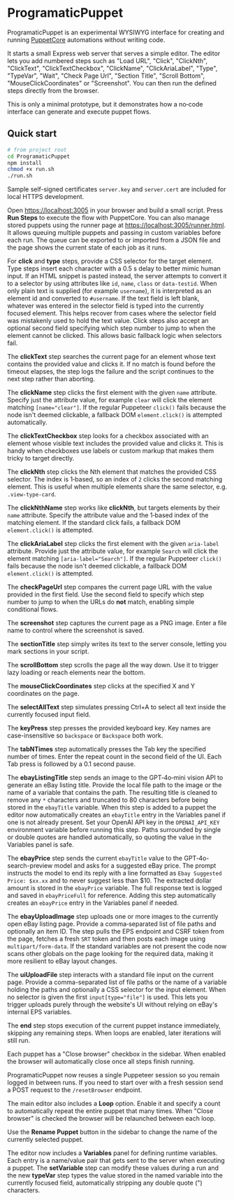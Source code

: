 # ProgramaticPuppet

ProgramaticPuppet is an experimental WYSIWYG interface for creating and running [PuppetCore](https://github.com/alfe-ai/PuppetCore) automations without writing code.

It starts a small Express web server that serves a simple editor.  The editor lets you add numbered steps such as "Load URL", "Click", "ClickNth", "ClickText", "ClickTextCheckbox", "ClickName", "ClickAriaLabel", "Type", "TypeVar", "Wait", "Check Page Url", "Section Title", "Scroll Bottom", "MouseClickCoordinates" or "Screenshot".  You can then run the defined steps directly from the browser.

This is only a minimal prototype, but it demonstrates how a no‑code interface can generate and execute puppet flows.

## Quick start

```bash
# from project root
cd ProgramaticPuppet
npm install
chmod +x run.sh
./run.sh
```

Sample self-signed certificates `server.key` and `server.cert` are included for
local HTTPS development.

Open [https://localhost:3005](https://localhost:3005) in your browser and build a small script.  Press **Run Steps** to execute the flow with PuppetCore.
You can also manage stored puppets using the runner page at
[https://localhost:3005/runner.html](https://localhost:3005/runner.html).
It allows queuing multiple puppets and passing in custom variables before each run.
The queue can be exported to or imported from a JSON file and the page shows the
current state of each job as it runs.

For **click** and **type** steps, provide a CSS selector for the target element.
Type steps insert each character with a 0.5 s delay to better mimic human input.
If an HTML snippet is pasted instead, the server attempts to convert it to a
selector by using attributes like `id`, `name`, `class` or `data-testid`. When only plain text
is supplied (for example `username`), it is interpreted as an element id and
converted to `#username`.
If the text field is left blank, whatever was entered in the selector field is
typed into the currently focused element. This helps recover from cases where
the selector field was mistakenly used to hold the text value.
Click steps also accept an optional second field specifying which step number to jump to when the element cannot be clicked. This allows basic fallback logic when selectors fail.

The **clickText** step searches the current page for an element whose text
contains the provided value and clicks it. If no match is found before the
timeout elapses, the step logs the failure and the script continues to the next
step rather than aborting.

The **clickName** step clicks the first element with the given `name`
attribute. Specify just the attribute value, for example `clear` will click the
element matching `[name="clear"]`. If the regular Puppeteer `click()` fails
because the node isn't deemed clickable, a fallback DOM `element.click()` is
attempted automatically.

The **clickTextCheckbox** step looks for a checkbox associated with an element
whose visible text includes the provided value and clicks it. This is handy when
checkboxes use labels or custom markup that makes them tricky to target
directly.

The **clickNth** step clicks the Nth element that matches the provided CSS
selector. The index is 1‑based, so an index of `2` clicks the second matching
element. This is useful when multiple elements share the same selector, e.g.
`.view-type-card`.

The **clickNthName** step works like **clickNth**, but targets elements by their
`name` attribute. Specify the attribute value and the 1‑based index of the
matching element. If the standard click fails, a fallback DOM `element.click()`
is attempted.

The **clickAriaLabel** step clicks the first element with the given `aria-label`
attribute. Provide just the attribute value, for example `Search` will click the
element matching `[aria-label="Search"]`. If the regular Puppeteer `click()`
fails because the node isn't deemed clickable, a fallback DOM `element.click()`
is attempted.

The **checkPageUrl** step compares the current page URL with the value provided
in the first field. Use the second field to specify which step number to jump
to when the URLs do **not** match, enabling simple conditional flows.

The **screenshot** step captures the current page as a PNG image. Enter a file
name to control where the screenshot is saved.

The **sectionTitle** step simply writes its text to the server console, letting you mark sections in your script.

The **scrollBottom** step scrolls the page all the way down. Use it to trigger
lazy loading or reach elements near the bottom.

The **mouseClickCoordinates** step clicks at the specified X and Y coordinates on the page.

The **selectAllText** step simulates pressing Ctrl+A to select all text inside the
currently focused input field.

The **keyPress** step presses the provided keyboard key. Key names are case-insensitive so `backspace` or `Backspace` both work.

  The **tabNTimes** step automatically presses the Tab key the specified number of
  times. Enter the repeat count in the second field of the UI. Each Tab press is
  followed by a 0.1 second pause.

The **ebayListingTitle** step sends an image to the GPT‑4o‑mini vision API to
generate an eBay listing title. Provide the local file path to the image or the
name of a variable that contains the path. The resulting title is cleaned to
remove any `*` characters and truncated to 80 characters before being stored in
the `ebayTitle` variable. When this step is added to a puppet the editor now
automatically creates an `ebayTitle` entry in the Variables panel if one is not
already present. Set your OpenAI API key in the `OPENAI_API_KEY` environment
variable before running this step. Paths surrounded by single or double quotes
are handled automatically, so quoting the value in the Variables panel is safe.

The **ebayPrice** step sends the current `ebayTitle` value to the GPT‑4o-search-preview
model and asks for a suggested eBay price. The prompt instructs the model to end
its reply with a line formatted as `Ebay Suggested Price: $xx.xx` and to never
suggest less than $10. The extracted dollar amount is stored in the `ebayPrice`
variable. The full response text is logged and saved in `ebayPriceFull` for
reference. Adding this step automatically creates an `ebayPrice` entry in the
Variables panel if needed.

The **ebayUploadImage** step uploads one or more images to the currently open eBay
listing page. Provide a comma‑separated list of file paths and optionally an item
ID. The step pulls the EPS endpoint and CSRF token from the page, fetches a fresh
`SRT` token and then posts each image using `multipart/form-data`. If the standard
variables are not present the code now scans other globals on the page looking for
the required data, making it more resilient to eBay layout changes.

The **uiUploadFile** step interacts with a standard file input on the current
page. Provide a comma-separated list of file paths or the name of a variable
holding the paths and optionally a CSS selector for the input element. When no
selector is given the first `input[type="file"]` is used. This lets you trigger
uploads purely through the website's UI without relying on eBay's internal EPS
variables.

The **end** step stops execution of the current puppet instance immediately,
skipping any remaining steps. When loops are enabled, later iterations will
still run.

Each puppet has a "Close browser" checkbox in the sidebar. When enabled the
browser will automatically close once all steps finish running.

ProgramaticPuppet now reuses a single Puppeteer session so you remain logged in
between runs. If you need to start over with a fresh session send a POST request
to the `/resetBrowser` endpoint.

<!--
Each puppet also stores a **printifyProductURL** value. Set this URL in the text
field above the loop options. The new `loadPrintifyProductURL` step uses this
value to navigate directly to the configured product page.
-->

The main editor also includes a **Loop** option. Enable it and specify a count
to automatically repeat the entire puppet that many times. When "Close browser"
is checked the browser will be relaunched between each loop.

Use the **Rename Puppet** button in the sidebar to change the name of the
currently selected puppet.

The editor now includes a **Variables** panel for defining runtime variables.
Each entry is a name/value pair that gets sent to the server when executing a
puppet. The **setVariable** step can modify these values during a run and the
new **typeVar** step types the value stored in the named variable into the
currently focused field, automatically stripping any double quote (\") characters.
